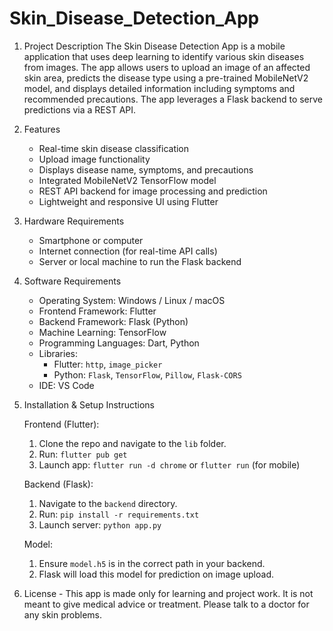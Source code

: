 # Skin_Disease_Detection_App

1. Project Description 
The Skin Disease Detection App is a mobile application that uses deep learning to identify various skin diseases from images. The app allows users to    upload an image of an affected skin area, predicts the disease type using a pre-trained MobileNetV2 model, and displays detailed information including symptoms and recommended precautions. The app leverages a Flask backend to serve predictions via a REST API.

2. Features 
   - Real-time skin disease classification  
   - Upload image functionality  
   - Displays disease name, symptoms, and precautions  
   - Integrated MobileNetV2 TensorFlow model  
   - REST API backend for image processing and prediction  
   - Lightweight and responsive UI using Flutter

3. Hardware Requirements 
   - Smartphone or computer  
   - Internet connection (for real-time API calls)  
   - Server or local machine to run the Flask backend

4. Software Requirements 
   - Operating System: Windows / Linux / macOS  
   - Frontend Framework: Flutter  
   - Backend Framework: Flask (Python)  
   - Machine Learning: TensorFlow  
   - Programming Languages: Dart, Python  
   - Libraries:  
     - Flutter: `http`, `image_picker`
     - Python: `Flask`, `TensorFlow`, `Pillow`, `Flask-CORS`  
   - IDE: VS Code 

5. Installation & Setup Instructions

   Frontend (Flutter):
   1. Clone the repo and navigate to the `lib` folder.
   2. Run: `flutter pub get`
   3. Launch app: `flutter run -d chrome` or `flutter run` (for mobile)

   Backend (Flask):
   1. Navigate to the `backend` directory.
   2. Run: `pip install -r requirements.txt`
   3. Launch server: `python app.py`

   Model:
   1. Ensure `model.h5` is in the correct path in your backend.
   2. Flask will load this model for prediction on image upload.

6. License - 
This app is made only for learning and project work. It is not meant to give medical advice or treatment. Please talk to a doctor for any skin problems.








